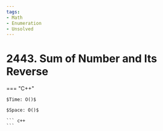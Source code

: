 ```yaml
---
tags:
- Math
- Enumeration
- Unsolved
---
```



# 2443. Sum of Number and Its Reverse

=== "C++"

    $Time: O()$

    $Space: O()$

    ``` c++
    ```